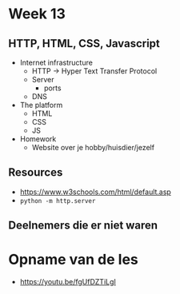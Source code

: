# Week 13

## HTTP, HTML, CSS, Javascript
- Internet infrastructure
    - HTTP -> Hyper Text Transfer Protocol
    - Server
        - ports
    - DNS
- The platform
    - HTML
    - CSS
    - JS
- Homework
    - Website over je hobby/huisdier/jezelf

## Resources
- https://www.w3schools.com/html/default.asp
- `python -m http.server`

## Deelnemers die er niet waren


# Opname van de les
- https://youtu.be/fgUfDZTiLgI


